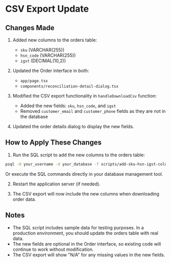 # CSV Export Update

## Changes Made

1. Added new columns to the orders table:
   - `sku` (VARCHAR(255))
   - `hsn_code` (VARCHAR(255))
   - `igst` (DECIMAL(10,2))

2. Updated the Order interface in both:
   - `app/page.tsx`
   - `components/reconciliation-detail-dialog.tsx`

3. Modified the CSV export functionality in `handleDownloadCsv` function:
   - Added the new fields: `sku`, `hsn_code`, and `igst`
   - Removed `customer_email` and `customer_phone` fields as they are not in the database

4. Updated the order details dialog to display the new fields.

## How to Apply These Changes

1. Run the SQL script to add the new columns to the orders table:

```bash
psql -U your_username -d your_database -f scripts/add-sku-hsn-igst-columns.sql
```

Or execute the SQL commands directly in your database management tool.

2. Restart the application server (if needed).

3. The CSV export will now include the new columns when downloading order data.

## Notes

- The SQL script includes sample data for testing purposes. In a production environment, you should update the orders table with real data.
- The new fields are optional in the Order interface, so existing code will continue to work without modification.
- The CSV export will show "N/A" for any missing values in the new fields.